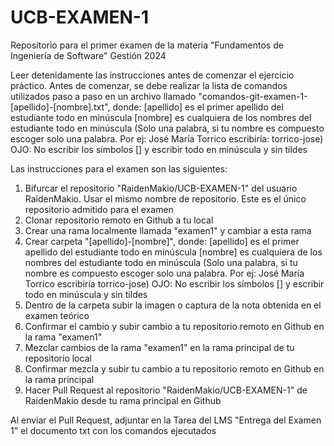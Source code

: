 # UCB-EXAMEN-1
Repositorio para el primer examen de la materia "Fundamentos de Ingeniería de Software" Gestión 2024

Leer detenidamente las instrucciones antes de comenzar el ejercicio práctico.
Antes de comenzar, se debe realizar la lista de comandos utilizados paso a paso en un archivo llamado "comandos-git-examen-1-[apellido]-[nombre].txt", donde:
	[apellido] es el primer apellido del estudiante todo en minúscula
	[nombre] es cualquiera de los nombres del estudiante todo en minúscula (Solo una palabra, si tu nombre es compuesto escoger solo una palabra. Por ej: José María Torrico escribiría: torrico-jose)
	OJO: No escribir los símbolos [] y escribir todo en minúscula y sin tildes

Las instrucciones para el examen son las siguientes:

1. Bifurcar el repositorio "RaidenMakio/UCB-EXAMEN-1" del usuario RaidenMakio. Usar el mismo nombre de repositorio. Este es el único repositorio admitido para el examen
2. Clonar repositorio remoto en Github a tu local
3. Crear una rama localmente llamada "examen1" y cambiar a esta rama
4. Crear carpeta "[apellido]-[nombre]", donde:
	[apellido] es el primer apellido del estudiante todo en minúscula
	[nombre] es cualquiera de los nombres del estudiante todo en minúscula (Solo una palabra, si tu nombre es compuesto escoger solo una palabra. Por ej: José María Torrico escribiría torrico-jose)
	OJO: No escribir los símbolos [] y escribir todo en minúscula y sin tildes
5. Dentro de la carpeta subir la imagen o captura de la nota obtenida en el examen teórico
6. Confirmar el cambio y subir cambio a tu repositorio remoto en Github en la rama "examen1"
7. Mezclar cambios de la rama "examen1" en la rama principal de tu repositorio local
8. Confirmar mezcla y subir tu cambio a tu repositorio remoto en Github en la rama principal
9. Hacer Pull Request al repositorio "RaidenMakio/UCB-EXAMEN-1" de RaidenMakio desde tu rama principal en Github

Al enviar el Pull Request, adjuntar en la Tarea del LMS "Entrega del Examen 1" el documento txt con los comandos ejecutados
